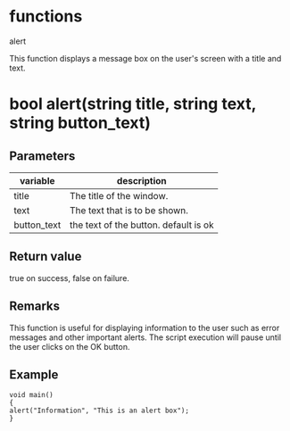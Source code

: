 # functions

alert

  


This function displays a message box on the user's screen with a title and text.  


# bool alert(string title, string text, string button_text)

## Parameters

variable| description  
---|---  
title | The title of the window.  
text | The text that is to be shown.  
button_text | the text of the button. default is ok  
  
## Return value

true on success, false on failure.

## Remarks

This function is useful for displaying information to the user such as error messages and other important alerts. The script execution will pause until the user clicks on the OK button.

## Example
    
    
    void main()
    {
    alert("Information", "This is an alert box");
    }
    
